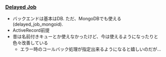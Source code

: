 ### [Delayed Job](https://github.com/collectiveidea/delayed_job)

* バックエンドは基本はDB. ただ、MongoDBでも使える(delayed_job_mongoid).
* ActiveRecord前提
* 昔は名前付きキューとか使えなかったけど、今は使えるようになったりと色々改善している
  * エラー時のコールバック処理が指定出来るようになると嬉しいのだが…
